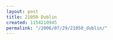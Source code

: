 ```yaml
---
layout: post
title: 21050 Dublin
created: 1154210945
permalink: "/2006/07/29/21050_dublin/"
---
```



